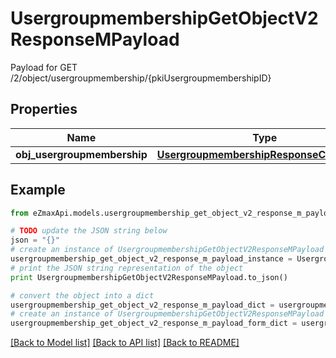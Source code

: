 # UsergroupmembershipGetObjectV2ResponseMPayload

Payload for GET /2/object/usergroupmembership/{pkiUsergroupmembershipID}

## Properties

Name | Type | Description | Notes
------------ | ------------- | ------------- | -------------
**obj_usergroupmembership** | [**UsergroupmembershipResponseCompound**](UsergroupmembershipResponseCompound.md) |  | 

## Example

```python
from eZmaxApi.models.usergroupmembership_get_object_v2_response_m_payload import UsergroupmembershipGetObjectV2ResponseMPayload

# TODO update the JSON string below
json = "{}"
# create an instance of UsergroupmembershipGetObjectV2ResponseMPayload from a JSON string
usergroupmembership_get_object_v2_response_m_payload_instance = UsergroupmembershipGetObjectV2ResponseMPayload.from_json(json)
# print the JSON string representation of the object
print UsergroupmembershipGetObjectV2ResponseMPayload.to_json()

# convert the object into a dict
usergroupmembership_get_object_v2_response_m_payload_dict = usergroupmembership_get_object_v2_response_m_payload_instance.to_dict()
# create an instance of UsergroupmembershipGetObjectV2ResponseMPayload from a dict
usergroupmembership_get_object_v2_response_m_payload_form_dict = usergroupmembership_get_object_v2_response_m_payload.from_dict(usergroupmembership_get_object_v2_response_m_payload_dict)
```
[[Back to Model list]](../README.md#documentation-for-models) [[Back to API list]](../README.md#documentation-for-api-endpoints) [[Back to README]](../README.md)


